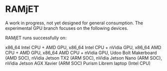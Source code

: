 # RAMjET

A work in progress, not yet designed for general consumption.  The experimental GPU branch focuses on the following devices.

RAMjET runs successfully on:

x86_64 Intel CPU + AMD GPU,
x86_64 Intel CPU + nVidia GPU,
x86_64 AMD CPU   + AMD GPU,
x86_64 AMD CPU   + nVidia GPU,
Udoo Bolt Makerboard (AMD SOC),
nVidia Jetson TX2 (ARM SOC),
nVidia Jetson Nano (ARM SOC),
nVidia Jetson AGX Xavier (ARM SOC)
Purism Librem laptop (Intel CPU)

